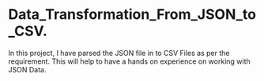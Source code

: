 # Data_Transformation_From_JSON_to_CSV.

In this project, I have parsed the JSON file in to CSV Files as per the requirement.
This will help to have a hands on experience on working with JSON Data.
